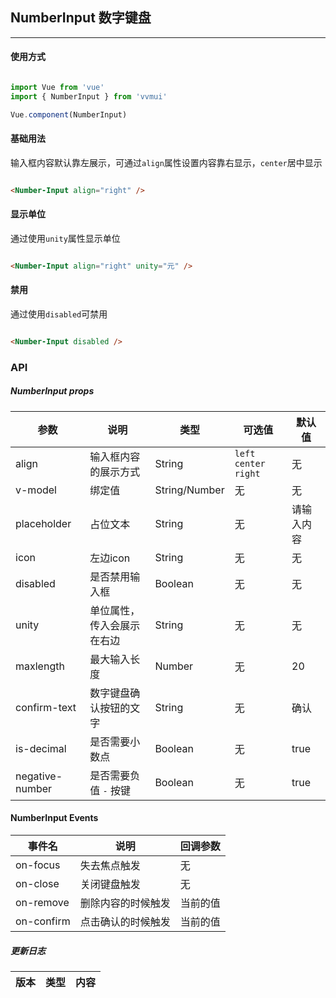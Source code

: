 <!--
 * @Author: Fone丶峰
 * @Date: 2019-12-23 15:34:02
 * @LastEditors: Fone丶峰
 * @LastEditTime: 2020-04-24 15:45:14
 * @Description: msg
 * @Email: qinrifeng@163.com
 * @Github: https://github.com/FoneQinrf
 -->

## NumberInput 数字键盘
---

#### 使用方式

``` javascript

import Vue from 'vue'
import { NumberInput } from 'vvmui'

Vue.component(NumberInput)

```


#### 基础用法
输入框内容默认靠左展示，可通过`align`属性设置内容靠右显示，`center`居中显示

```html

<Number-Input align="right" />

```


#### 显示单位

通过使用`unity`属性显示单位

```html

<Number-Input align="right" unity="元" />

```


#### 禁用

通过使用`disabled`可禁用

```html

<Number-Input disabled />

```


### API
##### NumberInput props
| 参数 | 说明 | 类型 | 可选值 | 默认值 |
|------|------------|------------|------------|------------|
| align  | 输入框内容的展示方式    | String        | `left` `center` `right` | 无 |
| v-model  | 绑定值       | String/Number       | 无 | 无
| placeholder  | 占位文本      | String       | 无 | 请输入内容 |
| icon  | 左边icon      | String   | 无 | 无 |
| disabled  | 是否禁用输入框       | Boolean       | 无 | 无 |
| unity  |  单位属性，传入会展示在右边   | String       | 无 | 无 |
| maxlength  | 最大输入长度    | Number       | 无 | 20 |
| confirm-text  | 数字键盘确认按钮的文字    | String       | 无 | 确认 |d
| is-decimal  |  是否需要小数点 | Boolean  | 无 | true |
| negative-number  |  是否需要负值 `-` 按键 | Boolean  | 无 | true |

#### NumberInput Events
| 事件名 | 说明 | 回调参数 |
|------|------------|------------|
| on-focus | 失去焦点触发 |  无  |
| on-close | 关闭键盘触发 |  无  |
| on-remove | 删除内容的时候触发 |  当前的值  |
| on-confirm | 点击确认的时候触发 |  当前的值  |

##### 更新日志
| 版本 |类型|内容|
|:-------------:|:-|:-|